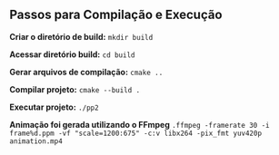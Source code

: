 ## Passos para Compilação e Execução

**Criar o diretório de build:**
```mkdir build ```

**Acessar diretório build:**
```cd build```

**Gerar arquivos de compilação:**
```cmake ..```

**Compilar projeto:**
```cmake --build .```

**Executar projeto:**
```./pp2```


**Animação foi gerada utilizando o FFmpeg**
```.ffmpeg -framerate 30 -i frame%d.ppm -vf "scale=1200:675" -c:v libx264 -pix_fmt yuv420p animation.mp4```

